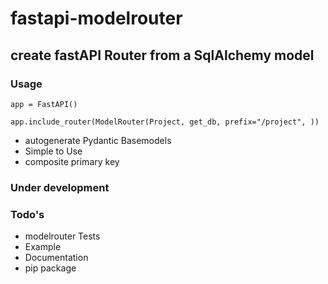 # fastapi-modelrouter

## create fastAPI Router from a SqlAlchemy model


### Usage

```
app = FastAPI()

app.include_router(ModelRouter(Project, get_db, prefix="/project", ))

```



- autogenerate Pydantic Basemodels
- Simple to Use
- composite primary key

### Under development

### Todo's
- modelrouter Tests
- Example
- Documentation
- pip package
